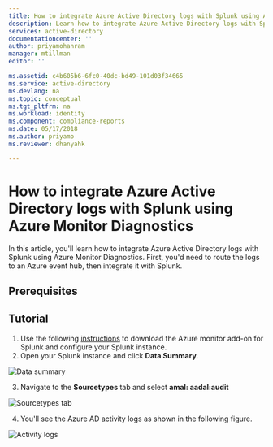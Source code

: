 ```yaml
---
title: How to integrate Azure Active Directory logs with Splunk using Azure Monitor Diagnostics  | Microsoft Docs
description: Learn how to integrate Azure Active Directory logs with Splunk using Azure Monitor Diagnostics  
services: active-directory
documentationcenter: ''
author: priyamohanram
manager: mtillman
editor: ''

ms.assetid: c4b605b6-6fc0-40dc-bd49-101d03f34665
ms.service: active-directory
ms.devlang: na
ms.topic: conceptual
ms.tgt_pltfrm: na
ms.workload: identity
ms.component: compliance-reports
ms.date: 05/17/2018
ms.author: priyamo
ms.reviewer: dhanyahk

---
```


# How to integrate Azure Active Directory logs with Splunk using Azure Monitor Diagnostics  

In this article, you'll learn how to integrate Azure Active Directory logs with Splunk using Azure Monitor Diagnostics. First, you'd need to route the logs to an Azure event hub, then integrate it with Splunk.

## Prerequisites

## Tutorial 

1. Use the following [instructions](https://github.com/Microsoft/AzureMonitorAddonForSplunk) to download the Azure monitor add-on for Splunk and configure your Splunk instance.
2. Open your Splunk instance and click **Data Summary**.

![Data summary](./media/active-directory-reporting-azure-monitor-diagnostics-splunk-integration/DataSummary.png "Data summary")

3. Navigate to the **Sourcetypes** tab and select **amal: aadal:audit**

![Sourcetypes tab](./media/active-directory-reporting-azure-monitor-diagnostics-splunk-integration/sourcetypeaadal.png "Sourcetypes tab")

4. You'll see the Azure AD activity logs as shown in the following figure.

![Activity logs](./media/active-directory-reporting-azure-monitor-diagnostics-splunk-integration/activitylogs.png "Activity Logs")
